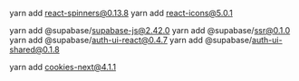 yarn add react-spinners@0.13.8
yarn add react-icons@5.0.1

yarn add @supabase/supabase-js@2.42.0
yarn add @supabase/ssr@0.1.0
yarn add @supabase/auth-ui-react@0.4.7
yarn add @supabase/auth-ui-shared@0.1.8

yarn add cookies-next@4.1.1
